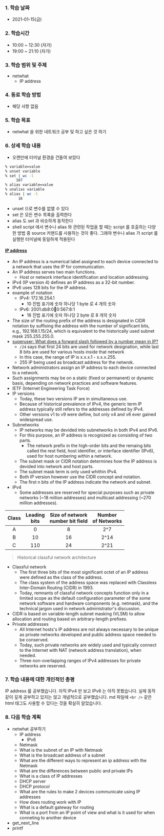 ### 1. 학습 날짜

- 2021-01-15(금)

### 2. 학습시간

- 10:00 ~ 12:30 (자가)
- 19:00 ~ 21:10 (자가)

### 3. 학습 범위 및 주제

- netwhat
  - IP address

### 4. 동료 학습 방법

- 해당 사항 없음

### 5. 학습 목표

- netwhat 을 위한 네트워크 공부 및 하고 싶은 것 하기

### 6. 상세 학습 내용

- 오랜만에 터미널 환경을 건들여 보았다

```zsh
% variable=value
% unset variable
% set | wc -l
     167
% alias variable=value
% unalias variable
% alias | wc -l
      16
```

- unset 으로 변수를 없앨 수 있다
- set 은 모든 변수 목록을 출력한다
- alias 도 set 과 비슷하게 동작한다
- shell script 에서 변수나 alias 와 관련된 작업을 할 때는 script 를 호출하는 다양한 방법 중 source 커맨드를 사용하는 것이 좋다. 그래야 변수나 alias 가 script 를 실행한 터미널에 동일하게 적용된다

#### [IP address](https://en.wikipedia.org/wiki/IP_address)

- An IP address is a numerical label assigned to each device connected to a network that uses the IP for communication.
- An IP address serves two main functions.
  - Host or network interface identification and location addressing.
- IPv4 (IP version 4) defines an IP address as a 32-bit number.
- IPv6 uses 128 bits for the IP address.
- example of notation
  - IPv4: 172.16.254.1
    - 10 진법 표기에 숫자 하나당 1 byte 로 4 개의 숫자
  - IPv6: 2001:db8:0:1234:0:567:8:1
    - 16 진법 표기에 숫자 하나당 2 byte 로 8 개의 숫자
- The size of the routing prefix of the address is designated in CIDR notation by suffixing the address with the number of significant bits, e.g., 192.168.1.15/24, which is equivalent to the historically used subnet mask 255.255.255.0.
- [superuser: What does a forward slash followed by a number mean in IP?](https://superuser.com/questions/1163565/what-does-a-forward-slash-followed-by-a-number-mean-in-ip)
  - `/24` says that first 24 bits are used for network designation, while last 8 bits are used for various hosts inside that network
  - In this case, the range of IP is x.x.x.1 - x.x.x.255.
  - 255 IP being used as broadcast address for the netwrok.
- Network administrators assign an IP address to each device connected to a network.
- Such assignments may be on a static (fixed or permanent) or dynamic basis, depending on network practices and software features.
- IETF (Internet Engineering Task Force)
- IP versions
  - Today, these two versions IP are in simultaneous use.
  - Because of historical prevalence of IPv4, the generic term IP address typically still refers to the addresses defined by IPv4.
  - Other versions v1 to v9 were define, but only v4 and v6 ever gained widespread use.
- Subnetworks
  - IP networks may be devided into subnetworks in both IPv4 and IPv6.
  - For this purpose, an IP address is recognized as consisting of two parts.
    - The network prefix in the high-order bits and the remaing bits called the rest field, host identifier, or interface identifier (IPv6), used for host numbering within a network.
  - The subnet mask or CIDR notation determines how the IP address is devided into network and host parts.
  - The subnet mask term is only used whithin IPv4.
  - Both IP version however use the CIDR concept and notation.
  - The first n bits of the IP address indicate the network and subnet.
- IPv4
  - Some addresses are reserved for special purposes such as private networks (~18 million addresses) and multicast addressing (~270 million addresses).

|Class|Leading<br />bits|Size of network<br />number bit field|Number<br />of Networks|
| :-: | :-------------: | :---------------------------------: | :-------------------: |
| A   | 0               | 8                                   | 2^7                   |
| B   | 10              | 16                                  | 2^14                  |
| C   | 110             | 24                                  | 2^21                  |
> Historical classful network architecture

  - Classful network
    - The first three bits of the most significant octet of an IP address were defined as the class of the address.
	- The class system of the address space was replaced with Classless Inter-Domain Routing (CIDR) in 1993.
	- Today, remnants of classful network concepts function only in a limited scope as the default configuration parameter of the some network software and hardware components (e.g. netmask), and the technical jargon used in network administrator's discussion.
  - CIDR is based on variable-length subnet masking (VLSM) to allow allocation and routing based on arbitrary-length prefixes.
  - Private addresses
    - All Internet hosts's IP address are not always necessary to be unique as private networks developed and public address space needed to be conserved.
    - Today, such private networks are widely used and typically connect to the Internet with NAT (network address translation), when needed.
	- Three non-overlapping ranges of IPv4 addresses for private networks are reserved.

### 7. 학습 내용에 대한 개인적인 총평

IP address 를 공부했습니다. 아직 IPv4 만 보고 IPv6 는 아직 못봤습니다. 실제 동작 같이 깊게 공부하고 있지는 않고 개념적으로 공부했습니다. md 파일에 `<br />` 같은 html 태그도 사용할 수 있다는 것을 확실히 알았습니다.

### 8. 다음 학습 계획

- netwhat 공부하기
  - IP address
    - IPv6
  - Netmask
  - What is the subnet of an IP with Netmask
  - What is the broadcast address of a subnet
  - What are the different ways to represent an ip address with the Netmask
  - What are the differences between public and private IPs
  - What is a class of IP addresses
  - DHCP server
  - DHCP protocol
  - What are the rules to make 2 devices communicate using IP addresses
  - How does routing work with IP
  - What is a default gateway for routing
  - What is a port from an IP point of view and what is it used for when conneting to another device
- get\_next\_line
- printf
